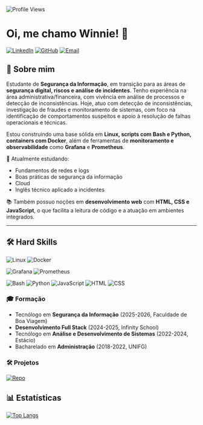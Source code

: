 ![Profile Views](https://komarev.com/ghpvc/?username=NineWei)

# Oi, me chamo Winnie! 👋

[![LinkedIn](https://img.shields.io/badge/LinkedIn-blue?style=flat&logo=linkedin&logoColor=white)](https://www.linkedin.com/in/winnie-wei045)
[![GitHub](https://img.shields.io/badge/GitHub-181717?style=flat&logo=github&logoColor=white)](https://github.com/NineWei)
[![Email](https://img.shields.io/badge/Email-0078D4?style=flat&logo=microsoft-outlook&logoColor=white)](mailto:winniewei1@hotmail.com)

## 🚀 Sobre mim

Estudante de **Segurança da Informação**, em transição para as áreas de **segurança digital, riscos e análise de incidentes**. Tenho experiência na área administrativa/financeira, com vivência em análise de processos e detecção de inconsistências. Hoje, atuo com detecção de inconsistências, investigação de fraudes e monitoramento de sistemas, com foco na identificação de comportamentos suspeitos e apoio à resolução de falhas operacionais e técnicas.

Estou construindo uma base sólida em **Linux, scripts com Bash e Python, containers com Docker**, além de ferramentas de **monitoramento e observabilidade** como **Grafana** e **Prometheus**.

🧠 Atualmente estudando:
- Fundamentos de redes e logs
- Boas práticas de segurança da informação
- Cloud
- Inglês técnico aplicado a incidentes

📚 Também possuo noções em **desenvolvimento web** com **HTML, CSS e JavaScript**, o que facilita a leitura de código e a atuação em ambientes integrados.

---

## 🛠️ Hard Skills

![Linux](https://img.shields.io/badge/-Linux-FCC624?style=flat-square&logo=linux&logoColor=black) ![Docker](https://img.shields.io/badge/-Docker-2496ED?style=flat-square&logo=docker&logoColor=white)

![Grafana](https://img.shields.io/badge/-Grafana-F46800?style=flat-square&logo=grafana&logoColor=white) ![Prometheus](https://img.shields.io/badge/-Prometheus-E6522C?style=flat-square&logo=prometheus&logoColor=white) 

![Bash](https://img.shields.io/badge/-Bash-4EAA25?style=flat-square&logo=gnubash&logoColor=white) ![Python](https://img.shields.io/badge/-Python-3776AB?style=flat-square&logo=python&logoColor=white) ![JavaScript](https://img.shields.io/badge/-JavaScript-F7DF1E?style=flat-square&logo=javascript&logoColor=black) ![HTML](https://img.shields.io/badge/-HTML5-E34F26?style=flat-square&logo=html5&logoColor=white) ![CSS](https://img.shields.io/badge/-CSS3-1572B6?style=flat-square&logo=css3&logoColor=white)

### 🎓 **Formação**
- Tecnólogo em **Segurança da Informação** (2025-2026, Faculdade de Boa Viagem)
- **Desenvolvimento Full Stack** (2024-2025, Infinity School)
- Tecnólogo em **Análise e Desenvolvimento de Sistemas** (2022-2024, Estácio)
- Bacharelado em **Administração** (2018-2022, UNIFG)

### 🛠️ **Projetos**

[![Repo](https://img.shields.io/badge/Projeto-Monitoramento%20com%20Grafana%20e%20Prometheus-30363F?style=flat-square&logo=github&logoColor=white)](https://github.com/NineWei/linux_lab_incidents)

## 📊 Estatísticas

[![Top Langs](https://github-readme-stats.vercel.app/api/top-langs/?username=NineWei&layout=compact&theme=dark)](https://github.com/anuraghazra/github-readme-stats)
